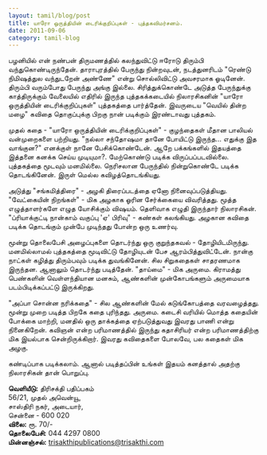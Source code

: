 ```yaml
---
layout: tamil/blog/post
title: யாரோ ஒருத்தியின் டைரிக்குறிப்புகள் - புத்தகவிமர்சனம்.
date: 2011-09-06
category: tamil-blog
---
```


பழனியில் என் நண்பன் திருமணத்தில் கலந்துவிட்டு ஈரோடு திரும்பி வந்துகொண்டிருந்தேன். தாராபுரத்தில் பேருந்து நின்றவுடன், நடத்துனரிடம் "ரெண்டு நிமிஷத்துல வந்துடறேன் அண்ணே" என்று சொல்லிவிட்டு அவசரமாக ஓடினேன். திரும்பி வரும்போது பேருந்து அங்கு இல்லை. சிரித்துக்கொண்டே அடுத்த பேருந்துக்கு காத்திருக்கும் வேலையில் எதிரில் இருந்த புத்தகக்கடையில் நிலாரசிகனின் "யாரோ ஒருத்தியின் டைரிக்குறிப்புகள்" புத்தகத்தை பார்த்தேன். இவருடைய "வெயில் தின்ற மழை" கவிதை தொகுப்புக்கு பிறகு நான் படிக்கும் இரண்டாவது புத்தகம்.

முதல் கதை - "யாரோ ஒருத்தியின் டைரிக்குறிப்புகள்" - குழந்தைகள் மீதான பாலியல் வன்முறைகளை பற்றியது. "நல்லா சந்தோஷமா தானே போயிட்டு இருந்த... எதுக்கு இத வாங்குன?" எனக்குள் நானே பேசிக்கொண்டேன். ஆறே பக்கங்களில் இதயத்தை இத்தனை கனக்க செய்ய முடியுமா?. மேற்கொண்டு படிக்க விருப்பப்படவில்லை. புத்தகத்தை மூடவும் மனமில்லை. நெரிசலான பேருந்தில் நின்றுகொண்டே படிக்க தொடங்கினேன். இருள் மெல்ல கவிழத்தொடங்கியது.

அடுத்து "சங்கமித்திரை" - அழகி திரைப்படத்தை ஏனோ நினைவுப்படுத்தியது. "வேட்கையின் நிறங்கள்" - மிக அழகாக ஓரின சேர்க்கையை விவரித்தது. மூத்த எழுத்தாளர்களே எழுத யோசிக்கும் விஷயம். தெளிவாக எழுதி இருந்தார் நிலாரசிகன். "ப்ரியாக்குட்டி நான்காம் வகுப்பு 'ஏ' பிரிவு" - கண்கள் கலங்கியது. அழகான கவிதை படிக்க தொடங்கும் முன்பே முடிந்தது போன்ற ஒரு உணர்வு.

மூன்று தொலைபேசி அழைப்புகளை தொடர்ந்து ஒரு குறுந்தகவல் - தோழியிடமிருந்து. மனமில்லாமல் புத்தகத்தை மூடிவிட்டு தோழியுடன் பேச ஆரம்பித்துவிட்டேன். நான்கு நாட்கள் கழித்து திரும்பவும் படிக்க துவங்கினேன். சில சிறுகதைகள் சாதரணமாக இருந்தன. ஆனாலும் தொடர்ந்து படித்தேன். "தாய்மை" - மிக அருமை. கிராமத்து பெண்களின் வெள்ளந்தியான மனசும், ஆண்களின் முன்கோபங்களும் அருமையாக படம்பிடிக்கப்பட்டு இருக்கிறது.

"அப்பா சொன்ன நரிக்கதை" - சில ஆண்களின் மேல் கடுங்கோபத்தை வரவழைத்தது. மூன்று முறை படித்த பிறகே கதை புரிந்தது. அருமை. கடைசி வரியில் மொத்த கதையின் போக்கை மாற்றி, மனதில் ஒரு தாக்கத்தை ஏற்படுத்துவது இவரது பாணி என்று நினைகிறேன். கவிஞன் என்ற பரிமாணத்தில் இருந்து கதாசிரியர் என்ற பரிமாணத்திற்கு மிக இயல்பாக சென்றிருக்கிறார். இவரது கவிதைகளை போலவே, பல கதைகள் மிக அழகு.

கண்டிப்பாக படிக்கலாம். ஆனால் படித்தப்பின் உங்கள் இதயம் கனத்தால் அதற்கு நிலாரசிகன் தான் பொறுப்பு.

**வெளியீடு:** திரிசக்தி பதிப்பகம் <br/>
56/21, முதல் அவென்யூ, <br/>
சாஸ்திரி நகர், அடையார், <br/>
சென்னை - 600 020 <br/>
**விலை:** ரூ. 70/- <br/>
**தொலைபேசி:** 044 4297 0800 <br/>
**மின்னஞ்சல்:** trisakthipublications@trisakthi.com
